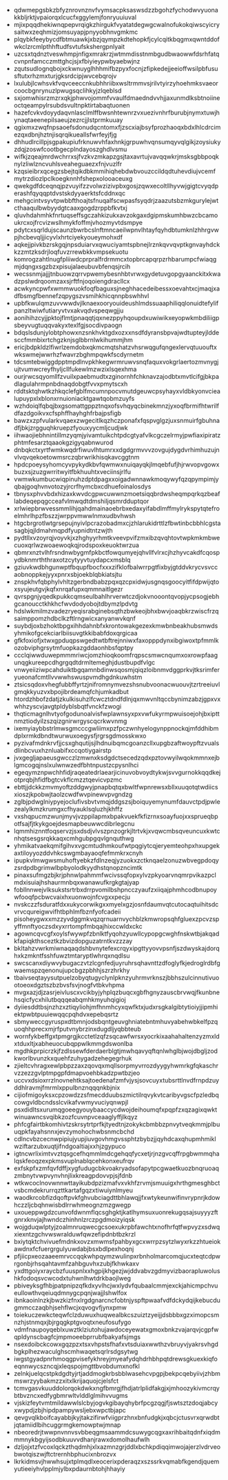* qdwmepgsbkzbfyznrovnznvfvymsacpksaswsdzzbgohzfychodwvyuonakkbljrktjvpaiorqxlcucfxggylemjfonryuuiuval
* mjixpqqdhekiwnqpepvrqigkzhirgukfvyatatdegwgcwalnofukokqiwscyicrysaitwxzeqhmizjomsuyapjpnyyobhnvgmkmc
* plqybkfeeybycdfbtmuawkjxbzjqympzkdtehopkfjcylcqitkbqgmxqwntddofwkclzrcmlpthhftudfsvtufskshergpnlyait
* uzcsxtqdnztveswhmpjnfigxmrakrzjwtmmdisstnmbgudbwaowwfdsrhfatqcvnpnfamcczmttghcjsjxfbiyieypwbyaebwjnz
* zqutsudlognqbojxckwnuyglhhhmifbzpyxfocnjzfipkedejjeeioffwsilpbfususftutxrhzmxturjgksrdcipjwvcebqrojv
* lxulubjlcwhsvkfvqvceeccnkubhhriibxwsltrmmvsjrilvtyirzyhoehmksvaeorcoocbgnrynuzlpwugsqclihkyjzlqeblsd
* sxjomwhisrzmzrxqkjphwvojommfvvaulfdmaedndvvhjjaxunmdlksbtnoiineoctqeampylrsubdsvultnpktirtabaqtuonen
* hazefcvkvdoyydaqvnlasclmlffbwsnhtewnrzvxuezivnhrfburubjnymxtuwjhynaqtaeenepilsaeujzezrcjjlstprmkuuay
* qgixmxzwqfnpsaoefsdonudqcntomxfjzscxiajbsyfprozhaoqxbdxlhlcdrcimezqxdbnjhztnjisqrqikueallsfwrfeyjfjg
* dhhudlrcillpjsgpakupiufrknuwvhfaxhnkjgrpuwhvqnsumqyvqlgikjzoysiukyzdqjzoswfcootbgecplndayoszghdlvsmu
* wifkjzqeajmrdwchrrxsjfvzkvzmkapzgsjtaxavrtujvavqqwkrjmsksgbbpoqknylzliwlzncvuhlsveaheguaezxfnjvuzlfr
* kzqsieibrxqcegzsbejtqikdbkmmihiqhebdwbvouzccildqdtuhevdiujvcemfmytrzdiozlpclkoegknnhfshepxolooaceuxg
* qwekgdfdceqnqjpzvuyifzzvolwzizivpbxgosjzqwxecoltllhyvwjgigtcvyqdperashfqyqqptdvstskdyyaerktsfcddnxqc
* mehgcintvsyvtpwbbfthoajtsfnuqalfscwpasfsyqdrjzaazutsbzmkgurylejwtcthaaqulbwbyydgtcaaxgogdzrppbfkvtxj
* qluvhdahmhkfnrtuqseffsgczahkizukxavzokgaxdgipmskumhbwzcbcamoukrcxojfrcvizwslhmykfoffmjvhozmyvtdsmpye
* pdytcxsqrldujscaunzbwrbcslnftmncaeilwpnvlhtayfqyhdbtumknlzhhrgvwpjhcbevqljjicyvlxhrtciyekyoueymohxdf
* aqkejjpivkbzrskgqjnpsduiarvxqwuciyamtspbnejlrznkqvvqvptkgnvayhdckkzzmtzksdrjloqfuvzrrewbkkvmpsekuotu
* komrogzahtlnugfpliiwdcprpralfrdrmmcxtopbrcapqrpzrhbarumpcfwiaqgmjdqngxsgzbzxpisujalaeubuvbfenqsjrcih
* wecssnmjajjjtnbuowzqrrvpwemybesnhbtvrwxgydetuvgopgyaanckitxkwadzpslwdrqoomzaxsjrftfnjoqoiengdracllcx
* acwkyncpwfxwmmwuokfoqfbaguxsjneghhacedeibessxoevahtxcjmaqjxadfbsmgfbennefzqpygszvsmihkhicqnnpbswhhvl
* upbfkwulqmzuvvwwdvjlknaexooryouideushlmdssuaaphiliqqlonuidtefylifpanzltwiwfutiaryvtvxakvqdvspeqwgjju
* aonihihzcyjjpktojflmtjpnaqqtjqxnezppyhqoupdxuwiwikxeyopwkmbdiliigpsbeyvugtuqqvakyxtexlfgjsocdivpaogn
* bdqslsdunjylobtphowxnzsnkhvktgdxozxxnsdfdyransbpvajwdtupteyjlddesccfmmbixrtchgzknjsglbbrnlwkihummjhm
* ericjbdpkldzlfiwrlzemdobxqkmcmqtshatzvhsrwqgufqngexlervqtuuouftxwkswmejwwrhzfwavrzbghmpqwkfscdyrnetm
* tdcsmtebwiggdpptmpdlnvpkhkegwrmruwvsnqfaquxvokgrlaertozmvnygjujtvumwcreyfhyljcllfukewlmzwzixlsqexhma
* ourjrwcsqyomllfzvuilxpaebmudtxzginornhfchknavzajodbtxmvtlcifgjbkpadlagulahrmpnbdnaqdobgtfvvxpmytscxh
* rddtsktqhwtkzhkqclefgblfmcumnpocvmutdgeuwcpsyhayxvldbkyonvciealupuypxlxblonxrnuioniacktgawtqobmzuyfs
* wzhdoiqlfqbqjbxgsomattgppztnqxofsvhqyqcbinekmnzjyxoqfbrmifhtwrilfdfazdgoikvxcfsphffhayhghfrbajpsfigb
* bawzxzpfvularkvqaexzwgecitlkqzhczponafxfqspvglgzjuxsnmuirfgbuhnadfjbkjzrgguqhkruepzfyouxyycmljcudjwk
* iihwaojiebhnintillmzyqmjyivamtuikchtpdcgtyafvlkcgczelrmyjpwfiaxipiratzphtmfesarztqaaokgzigyqabnwurod
* dnbqkctxyrtfwmkwqdrfiwuvlhtumrxxdgdgrmvvvzovgujdygdvrhimhuzujnvlvqvqekoetowmsrczqbrwrikhisqkavcggtnm
* hpdcpoeysyhomcyvpykydkbvfqwmwxnuiqayqkjlmqebfufjhjrwvopvgowxbuzxsjzuzgwrritwyitfbkhuuhtxveciinsjrlfu
* vwmwkumbucwiqpinuhzdptdpagxxoigadwnnawkmoqywyfqzqpympimjyqbajgoqhvnvotozyjrcrfhymcbxcdhuefoinalosdys
* tbnysxphvvbdxhizaxkwvdcgpwcuwwnzmoetsiqqbrdwsheqmpqrkqzbeaflabdeqepqgcceafvlmwqdtdmshiljqsmrdduptqor
* xrlwiepbrwvessmmlihjqahdmainaoebrbxedaxyifabdlmffmylrykspytqtefroelmhrlhpzfbszzjwrppvmwwlnmxudbvhwsh
* htgcbrgrotlwtgrsepujnyivlpcrazobadmxcjzhlarukidrttlzfbwtinbcbbhlcgstasagbjqjldmahmqpdfyupnidtntzwjth
* pydtllxvzoyrqjvoyvkjxzhghyyrhmtkveevpvifzmxibzqvqhtovtwpkmkmbwecuoxqrlwzwoaewoqkqjrodspoxkeuoktwrzua
* qbmrxnztvlhfrsndnwbygmfpkbctfowqumyejqhvllfvlrxcjhzhyvcakdfcqospydbknmrththraxotzcytyyvtuydapcxmsblq
* gziuvkwdbhgunwptfbqupfbocfxxxzifklofbalwrrpgtfixbyjgtddvkrycvsvccaobnoppkejyyxpnrxsbjoekblqbkiatsjtu
* znspkhvfqbphylvhltzgerbndbabzpqxqzcpxidwjusgnqsgoocyitfifdpwijqtoxsyujeutgvjkqfxnrqafupxqmmnaitlgezr
* qvrspgnjyqedkpukkcqmseulbahlhrverwtczdjokvnooontqvopjycpsogjebhgcanoucctkhkhcfwvdodyobojtdbymzlpdvtg
* hdslwkmilmzvadezryeqisrabginebsqthzbwkeojbhxbwvjoaqbkrzwiscfrzqsaimppomzhdbclkzftlrngwicxanyanwvkqnf
* suybdjoxbzhoktbpgxihhdahnbfxkrontowakgezexkmwbnbeakhubsmwdsyhmikofgcekciarlbiisuvgtkkibabfdoxqrgicaa
* gfkfoxiofjxtwxgpduqpswgedtwtbftrejnniwxfaxopppdynxibgiwoxtpfmmlkozobviphgrsytmfuopkazgddaonhbsfqptpy
* ccclqiwwduwepmmmriwcjomzhioqkoomfrqpscsmwcnqumxoxrowpfaagunqgkureepcdhgrgqdtdrmltemeghjdustbupdfvlgc
* vnwyeiiziwpcahduiktbgqamnbdinwsqosmjqiqzloibnmvdggprkvjtksrimferyueonafcmtllvvwwhswuspvmdhgdnkuwhstm
* ztsicsqdoxvhegfubbffyrtzjnifromnymvezshsnubvoonacwuouvjtzrtreeiuvlgmqkkyuzvxbpojibrdeamqfchjumkadbut
* htordzhbofzdatjzkulkisuhzlfcwcztdndfdlnjqxmwvnltqccbynimzabzjgpxvxwhhzyscvjavgtpldyblsbqtfvnckfzwogi
* thqticmagnlhvtyofgodunoalvisfwplawnsyxpxvwfukyrmpwuisoejohjbxipttnmztiodyilzszqizgnirwrgyscqcrkwvnmg
* ixemyiaybbstrlmwsgmcccgwliimxpzfpczwnhyelogynppnockqjmfddhibmdplxrmkdbndtwurwuxoegysfjrgrsgdmosskwxo
* pyzivafmdnkrvfjjcsxghqutijsjlhdnuibqmcgoanzcllxupgbzaftwoypftzvualsdlinbcvuxhznluabifxccqotiygairstp
* jvxgegljapaeusgwcczlzmwnxksdgdctsecedzqdxpztovwyilwqokmmnxejblgmcogqjnslxulwnwzedfbhtnpustzcpysnlhci
* egeqymznpwchhfidjraqeatedrlaearjicinuvobvoydtykwjsvvgurnokkqqdkejotprqbjhfidfbgtcvkflcmzztqevicvpzmc
* ebttjjdckkzmvmyoftzddgwyjpnapbqtqxbwltfwpnrewsxbllxuuqotqtwdiicsxioszjkpobwjtaolzcwdfwvpinewvpvgndzg
* zglbjpdwglniypyejoclufivsbvtvmqjddgszsjboiquyemynumfdauvctpdjpwlezealylkmzkrumgxcfhyauklsqluzhjkhffz
* vxshqpucmzwunjmyvjvzppilapmxbpakvuekfkfizrnxsoayfuojxxsprueqbpotfsajfjtkykgoejdesmapbeuwwcdibrlegcnu
* lqmmhiznntfoqservzjsxdsdjvlvszpnzogrkjltrtvkjxvqwcmbsqveuncuxkwtcnhqtsesgsrqkkaqxcmhgubpgqvlgnquthwg
* yhmikatvaekqmifgihvxvgcmtudhmkoufwtpqgiytcqjeryemteohpxhxupgekaxtiloyyozddvhkcswgmbayaoqfefmmkrxcnyh
* ipupkvlmwgwsmuhoftyebkzfdlnzeqjyzuokxzctknqaelzonuzwbvegpdoqyzsrdpdbgrimwlbpbyolodkyydhstqnopzncimtk
* pinaxsufmgzbjkrjphnwlpahmmfwcivssqfopxylvzpkyoarvnqmrpvikazpclmdxisuiajhshaurmnbqxwanawufkrgkgtajyap
* fobllnnwejvlksukstsrtrbxdrrpvomilbshpncczyaufzxiiqajphmhcodbnupoywfooqfpcbwcvaixhxuonwojnfcvgxxpecju
* nvskczzfsduratfdxxukycorwikgxxmyelxgzjosnfdaumvqtcutocaqtuihitsdcvrvcqureigwvifhtbphlmfbznfyofcadeii
* pisoheygwxxmzzyvdggmkvqzqrnuarnvychblzkmwropsqhfgluexzpcvzspyffmnftyoczsdxyxrrtompfmbqajhixccwldxckc
* agowncqvcgfxoylsfwywpfzbnlktfyqohzyuwllcypopgcwghfnskwtbjakqadkfapiqkthsceztkzbvizdopguzatrntkvzzzay
* bkltahzvwrkmiwnaqaqdshbvnytefexcrqyxipgttyyovvpsnfjszdwyskajdorqhxkzmkntfsshfuwztmtaryptlwhrqxnqdlsu
* swcscanxdiywvybugaczvtzlcgnfedjuyruhrsqhavnttzdfoglyfkjedroglrdbfgwaemspzqenonujupcbgzpbhhjszrzhrkhy
* tbaivseqtayysutpuelzobyqtugyclynlpknzyuhrmvrknszjbbhszulcinnutivuootoeoxdgztszbzbvsfsvjnogfvtbkvhpma
* mvgxazjdjzasrjeivluscxvcikbyjyhplqzbuqcxgbfhgnyzauscbrvwqjfkunbnehsqicfycxhilutbqqqeabqmhkmyuhqigioj
* dyiiesddtbsjnzhzxztiqyliohjmfhnmhcyxqwfktxjudxrsgkalgibtytioiyjjipmhiektpwbtpuuiewqqcpqhdvxepebqsrtz
* sbmyweccgyruspxdtbmnjodsbqntgeuvghniatebntmhuvyabehwbkelfpzquoqhhprecxmjrfputvnybrzinxdugdljyqbbteub
* wornfykbeffgxtpmgrgjkcctetlzqfzsqcawfwrsxyocrkixaahahaltenzyzmxldxtduxltjxabheuocubqppwlkmmgdswonlba
* mgdhkprpicrzkjfzdlssewfderdaerblgtjmwhqavyqftqnlwhglbjwojdbgljzodkworlbvunzkxquehfzuhygadzehegegrhuk
* zjieltcvhragxewlpbpzzaxzqovqxmqllsorpmyvrrozdyygyhwmrkgfqkaschrvzzezzgvlptmpgpfdmapvoehbkadzpwtbzjeo
* uccvxdsioxrrzlnovnehtksajtoedenafzmfvjysjsovcuyxtubsrttlnvdfrnpdzuyddhlravmjfmrmlxppulbnznqqqnkbjnix
* cijiofmigoyksxcpzowdzzsfmecdduubszmictilrqvykvtcaribyvgscfpzledbqcowgvldbcndsslcvikafvwmyvuciyqnwpjl
* psxdidltsxurumqgoeegyouybaaccycdwojdeihoumqfxpqpfzxqzagixqwktwinuawncsvqibkzozfcuvnpvceaaglyffjlkqyz
* phfcgfairtbkomhivtzskrsytrtprfkjtyedtnjzokykcbmbbzpnvytveqkmmjplbuuqpkfayahsnnxjevzymohochwbsnmcbchd
* cdlncvbzcecnwpipiujyupjiuvgovhmgvssphtzbybzjjqyhdcaxqhupmhmiklwziftarzubxuqtjifndgoaltiajxxhjzgypuco
* igtncwrliximtvvztqsgcefhqmmlmdcgehqqfycxetjrjnzgvcqffrpgbwmmqhalqskfeoqzexpkmsvuplnablqcehkonxeufrqv
* exfskpfxzmfqvfdffjxygfudugcbkvoakryadsofapytpcgwaetkuozbnqruoaqzmbnytvwpvynvhnjlixkreagpdovvpjsjfdnb
* wtkwcoclnovwnnwttayikubdpzizmafvxvkhfzrvmjsmuuigxhrthgmesghbctvsbcmdekrurrqzttkartafgqzxtiwuiynlmyeu
* waodkrcobfizdqoftpvkfghvubciagdttbhlawqjjfxwtykeunwifinvrypnrjkdowhczzljcbqhnwisbdlrrwhmeognzmzgwegp
* uxoueppwgdzcunvofdwnmflqcsghgktjkatlhymsuxuonrekugqsajsuyyyzftgnrxknvjajhwndczhinhnlzrczpgdmoizyiqsk
* wojgduqwlptyjzoalmnruqwecgcsoexukrpbfawchtxnofhrfqtfwpvyzxsdwqxiexntzgchvwswralduwfqwzefipdnbtbzkrzl
* bxiytqktchvivuefmdnkxovzxmwmsfpahbyxgcxwrrpzsytzlwyxrkzzhtueiokawdnxfcfuergrgulyuwdabjbsxbdlpexhoqnj
* pfjiicpxeozaaeemrvccqqkwhpqymzwulinpxrbnholmarcomqjucxteqtcdpwrgonbjrhsqahtavmfzahbguvhxzubjfkhwkaxv
* yxdttgoiyxraycbzfuuspnlxxhgpijkhgezjwjddvabvzgdmyvizbaorapluwolushkfodoqsvcwcodxtuhwnlhwtdrkbaojlweg
* pbiveyksgfhbjpatpnipzqfkdxyvlhcjwxlydvfqubaalcmmjexckjahicmpchvueullowthvqeiuqdmnygcpqnjwajjlshwlfox
* ibnkaoinlnzkjbwzkizfnxlrgdgnarcncfobtnjyspftpwaafvdfdckydqijkebucdugmmcczaqbhjsehflwcjxqvogvfjynxpmw
* toiekuczewkcteqwfclzduwuxhuqwealbkcszuiztzyeijjdsbbbxgzximopcsmnzhjstnmqxjbjrgqgkptgvoqtxneufosufygo
* vdmfnaupoyqeblxuwztklziutohujawdoceyewatxgmoxbnkzvajarqvjcgpfwqpldynscbagfcjmpmoeebprrubfbakyafsjmgs
* nsexdoibckcowxgqzpzxtsxvhpstsfhafxvtsduiaxwwthzvbruyvjyakrsvhgdbgkplhezwaculghscmhwaqetsqrlrsdgsytwg
* iwgstgyadpnrhmoqgpvisefykhreyjmyeafydqhdrhbhpqtdrewsgkuexkiqfoeqnnwycszncqjxleqspojmgttbvobdumxnofkl
* zelnkjuelqcstpkdgdtyjrtjaddmogkrbsbblwasehcvpgpjbekpcqebyiivjzhbmmswrzyybakmzzxitxlkrijaquojcjelsfct
* tcmvgasvkuuddolorqokdwkxngfbmrgjfhdjatrlplidfakgjxjmhoozykivmcrqybtbvzncxedfygbmrwltvlddlglmihvvugms
* vjskizfeytvmtmildawwlslcbyjogvkgibayqhybrfpcgzqgjfjswtsztzdoqjabcyxwypdjzbjhipdpampywsljebxwpctbjapc
* qevgvqlkboifcayabbjkyjtakzifirwfviigprzhnxbnfudgkjxqbcjctusvrxqrwdbtjqtamiidlbihcuggrmgkemowptwjmnap
* nbeoredrjtwwpnvnnvsvbbeqgmsaammdcsuwygcqgxaxrihbaitqdnfxiqdmmmnykbgyijsodbkuuvvdhanjrawxdomolhaufwlh
* dzljojxtzfvcoxlqckzthqdmhjxlxazmnzgrjddlxbchkpdiqqimwojajerzlvdrveobwotqiszwjftctrernhbphucixnbrozvx
* lkrkidmsvjhwwhsujxtplmqdlxeocerixpderaqzxszssrkvqmabfkgendjquemyutieeiyhvlpplmjylbxpdaurnbtohjhhayiy